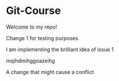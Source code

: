 # Git-Course

Welcome to my repo! 

Change 1 for testing purposes

I am implementing the brilliant idea of issue 1


mqihdmihggoazeihg

A change that might cause a conflict

